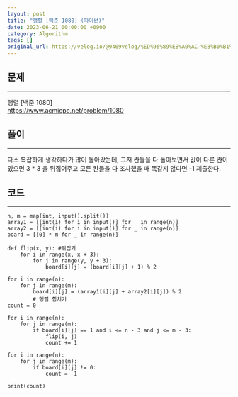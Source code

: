 ```yaml
---
layout: post
title: "행렬 [백준 1080] (파이썬)"
date: 2023-06-21 00:00:00 +0900
category: Algorithm
tags: []
original_url: https://velog.io/@9409velog/%ED%96%89%EB%A0%AC-%EB%B0%B1%EC%A4%80-1080
---
```


## 문제

---

행렬 [백준 1080]  
<https://www.acmicpc.net/problem/1080>

## 풀이

---

다소 복잡하게 생각하다가 많이 돌아갔는데, 그저 칸들을 다 돌아보면서 값이 다른 칸이 있으면 3 \* 3 을 뒤집어주고 모든 칸들을 다 조사했을 때 똑같지 않다면 -1 제출한다.

## 코드

---

```
n, m = map(int, input().split())
array1 = [[int(i) for i in input()] for _ in range(n)]
array2 = [[int(i) for i in input()] for _ in range(n)]
board = [[0] * m for _ in range(n)]

def flip(x, y):	#뒤집기
    for i in range(x, x + 3):
        for j in range(y, y + 3):
            board[i][j] = (board[i][j] + 1) % 2

for i in range(n):
    for j in range(m):
        board[i][j] = (array1[i][j] + array2[i][j]) % 2
        # 행렬 합치기
count = 0

for i in range(n):
    for j in range(m):
        if board[i][j] == 1 and i <= n - 3 and j <= m - 3:
            flip(i, j)
            count += 1

for i in range(n):
    for j in range(m):
        if board[i][j] != 0:
            count = -1

print(count)

```

